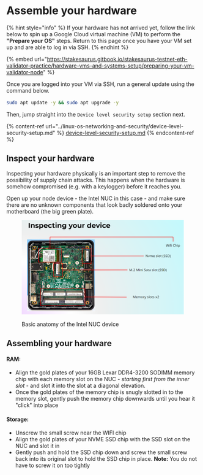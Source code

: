 # Assemble your hardware

{% hint style="info" %}
If your hardware has not arrived yet, follow the link below to spin up a Google Cloud virtual machine (VM) to perform the **"Prepare your OS"** steps. Return to this page once you have your VM set up and are able to log in via SSH.
{% endhint %}

{% embed url="https://stakesaurus.gitbook.io/stakesaurus-testnet-eth-validator-practice/hardware-vms-and-systems-setup/preparing-your-vm-validator-node" %}

Once you are logged into your VM via SSH, run a general update using the command below.

```sh
sudo apt update -y && sudo apt upgrade -y
```

Then, jump straight into the `Device level security setup` section next.&#x20;

{% content-ref url="../linux-os-networking-and-security/device-level-security-setup.md" %}
[device-level-security-setup.md](../linux-os-networking-and-security/device-level-security-setup.md)
{% endcontent-ref %}

## Inspect your hardware

Inspecting your hardware physically is an important step to remove the possibility of supply chain attacks. This happens when the hardware is somehow compromised (e.g. with a keylogger) before it reaches you.

Open up your node device - the Intel NUC in this case - and make sure there are no unknown components that look badly soldered onto your motherboard (the big green plate). &#x20;

<figure><img src="../.gitbook/assets/image (97).png" alt=""><figcaption><p>Basic anatomy of the Intel NUC device</p></figcaption></figure>

## Assembling your hardware

#### RAM:

* Align the gold plates of your 16GB Lexar DDR4-3200 SODIMM memory chip with each memory slot on the NUC _- starting first from the inner slot -_ and slot it into the slot at a diagonal elevation.&#x20;
* Once the gold plates of the memory chip is snugly slotted in to the memory slot, gently push the memory chip downwards until you hear it "click" into place

#### **Storage:**&#x20;

* Unscrew the small screw near the WIFI chip
* Align the gold plates of your NVME SSD chip with the SSD slot on the NUC and slot it in
* Gently push and hold the SSD chip down and screw the small screw back into its original slot to hold the SSD chip in place. **Note:** You do not have to screw it on too tightly   &#x20;
